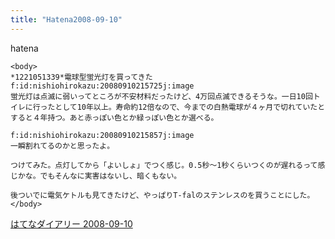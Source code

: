 ```yaml
---
title: "Hatena2008-09-10"
---
```


hatena

```
<body>
*1221051339*電球型蛍光灯を買ってきた
f:id:nishiohirokazu:20080910215725j:image
蛍光灯は点滅に弱いってところが不安材料だったけど、4万回点滅できるそうな。一日10回トイレに行ったとして10年以上。寿命約12倍なので、今までの白熱電球が４ヶ月で切れていたとすると４年持つ。あと赤っぽい色とか緑っぽい色とか選べる。

f:id:nishiohirokazu:20080910215857j:image
一瞬割れてるのかと思ったよ。

つけてみた。点灯してから「よいしょ」でつく感じ。0.5秒～1秒くらいつくのが遅れるって感じかな。でもそんなに実害はないし、暗くもない。

後ついでに電気ケトルも見てきたけど、やっぱりT-falのステンレスのを買うことにした。
</body>
```


[はてなダイアリー 2008-09-10](https://nishiohirokazu.hatenadiary.org/archive/2008/09/10)